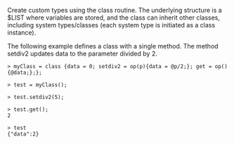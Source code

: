 Create custom types using the class routine. The underlying structure is a $LIST where variables are stored, and the class can inherit other classes, including system types/classes (each system type is initiated as a class instance).

The following example defines a class with a single method. The method setdiv2 updates data to the parameter divided by 2.
```
> myClass = class {data = 0; setdiv2 = op(p){data = @p/2;}; get = op(){@data;};};

> test = myClass();

> test.setdiv2(5);

> test.get();
2

> test
{"data":2}
```
